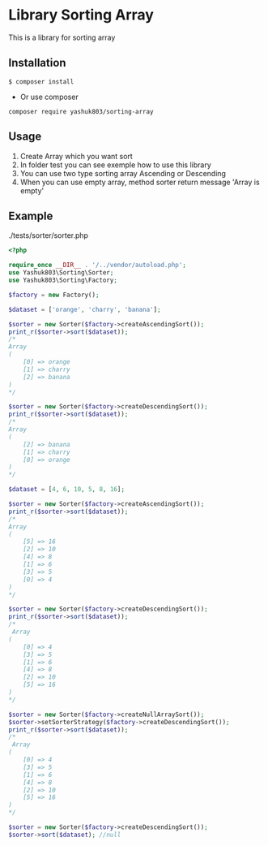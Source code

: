 Library Sorting Array
===============

This is a library for sorting array 

Installation
------------

```
$ composer install
```

* Or use composer

```
composer require yashuk803/sorting-array

```

Usage
-----

1. Create Array which you want sort
2. In folder test you can see exemple how to use this library
3. You can use two type sorting array Ascending or Descending
4. When you can use empty array, method sorter return message 'Array is empty'

Example
----------------
./tests/sorter/sorter.php

```php
<?php

require_once __DIR__ . '/../vendor/autoload.php';
use Yashuk803\Sorting\Sorter;
use Yashuk803\Sorting\Factory;

$factory = new Factory();

$dataset = ['orange', 'charry', 'banana'];

$sorter = new Sorter($factory->createAscendingSort());
print_r($sorter->sort($dataset));
/* 
Array
(
    [0] => orange
    [1] => charry
    [2] => banana
)
*/

$sorter = new Sorter($factory->createDescendingSort());
print_r($sorter->sort($dataset));
/*
Array
(
    [2] => banana
    [1] => charry
    [0] => orange
)
*/

$dataset = [4, 6, 10, 5, 8, 16];

$sorter = new Sorter($factory->createAscendingSort());
print_r($sorter->sort($dataset));
/* 
Array
(
    [5] => 16
    [2] => 10
    [4] => 8
    [1] => 6
    [3] => 5
    [0] => 4
)
*/

$sorter = new Sorter($factory->createDescendingSort());
print_r($sorter->sort($dataset));
/*
 Array
(
    [0] => 4
    [3] => 5
    [1] => 6
    [4] => 8
    [2] => 10
    [5] => 16
)
*/

$sorter = new Sorter($factory->createNullArraySort());
$sorter->setSorterStrategy($factory->createDescendingSort());
print_r($sorter->sort($dataset));
/*
 Array
(
    [0] => 4
    [3] => 5
    [1] => 6
    [4] => 8
    [2] => 10
    [5] => 16
)
*/

$sorter = new Sorter($factory->createDescendingSort());
$sorter->sort($dataset); //null
```

